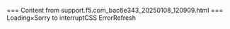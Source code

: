 === Content from support.f5.com_bac6e343_20250108_120909.html ===
Loading×Sorry to interruptCSS ErrorRefresh
